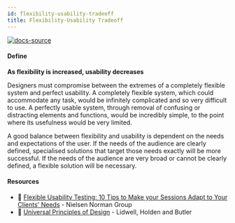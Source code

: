 ```yaml
---
id: flexibility-usability-tradeoff
title: Flexibility-Usability Tradeoff
---
```


[![docs-source](https://img.shields.io/badge/SRC-UX%20Companion-blue)](https://play.google.com/store/apps/details?id=com.cyberduck.uxcompanion)

#### Define

**As flexibility is increased, usability decreases**

Designers must compromise between the extremes of a completely flexible system and perfect usability. A completely flexible system, which could accommodate any task, would be infinitely complicated and so very difficult to use. A perfectly usable system, through removal of confusing or distracting elements and functions, would be incredibly simple, to the point where its usefulness would be very limited.

A good balance between flexibility and usability is dependent on the needs and expectations of the user. If the needs of the audience are clearly defined, specialised solutions that target those needs exactly will be more successful. If the needs of the audience are very broad or cannot be clearly defined, a flexible solution will be necessary.

#### Resources

* 📃 [Flexible Usability Testing: 10 Tips to Make your Sessions Adapt to Your Clients' Needs](https://www.nngroup.com/articles/flexible-usability-testing/) - Nielsen Norman Group
* 📘 [Universal Principles of Design](https://www.amazon.co.uk/gp/product/1592535879) - Lidwell, Holden and Butler